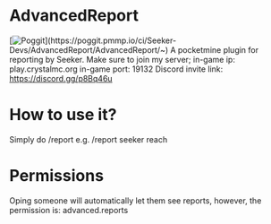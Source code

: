 # AdvancedReport
[![Poggit](https://poggit.pmmp.io/ci.shield/Seeker/AdvancedReport/~)](https://poggit.pmmp.io/ci/Seeker-Devs/AdvancedReport/AdvancedReport/~)
A pocketmine plugin for reporting by Seeker.
Make sure to join my server;
in-game ip: play.crystalmc.org
in-game port: 19132
Discord invite link: https://discord.gg/p8Bq46u
# How to use it?
Simply do /report <player> <reason>
e.g.
/report seeker reach
# Permissions
Oping someone will automatically let them see reports,
however, the permission is: advanced.reports
